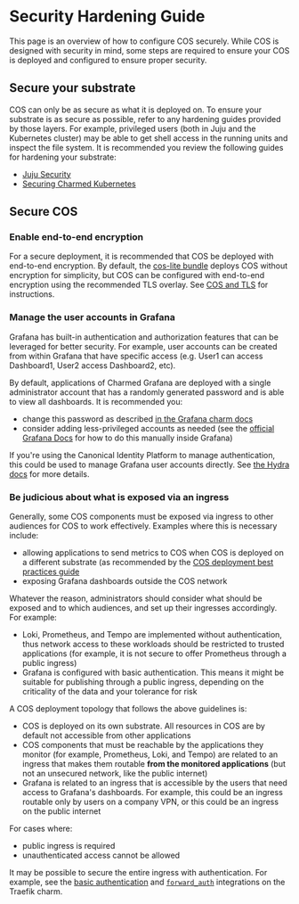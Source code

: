 # Security Hardening Guide

This page is an overview of how to configure COS securely.  While COS is designed with security in mind, some steps are required to ensure your COS is deployed and configured to ensure proper security.

## Secure your substrate

COS can only be as secure as what it is deployed on.  To ensure your substrate is as secure as possible, refer to any hardening guides provided by those layers.  For example, privileged users (both in Juju and the Kubernetes cluster) may be able to get shell access in the running units and inspect the file system.  It is recommended you review the following guides for hardening your substrate:
* [Juju Security](https://canonical-juju.readthedocs-hosted.com/en/latest/user/explanation/juju-security/)
* [Securing Charmed Kubernetes](https://ubuntu.com/kubernetes/charmed-k8s/docs/how-to-security)

## Secure COS

### Enable end-to-end encryption

For a secure deployment, it is recommended that COS be deployed with end-to-end encryption.  By default, the [cos-lite bundle](https://charmhub.io/cos-lite) deploys COS without encryption for simplicity, but COS can be configured with end-to-end encryption using the recommended TLS overlay.  See [COS and TLS](https://charmhub.io/topics/canonical-observability-stack/explanation/tls) for instructions.

### Manage the user accounts in Grafana

Grafana has built-in authentication and authorization features that can be leveraged for better security.  For example, user accounts can be created from within Grafana that have specific access (e.g. User1 can access Dashboard1, User2 access Dashboard2, etc).

By default, applications of Charmed Grafana are deployed with a single administrator account that has a randomly generated password and is able to view all dashboards.  It is recommended you:
* change this password as described [in the Grafana charm docs](https://github.com/canonical/grafana-k8s-operator?tab=readme-ov-file#web-interface)
* consider adding less-privileged accounts as needed (see the [official Grafana Docs](https://grafana.com/docs/grafana/latest/) for how to do this manually inside Grafana)

If you're using the Canonical Identity Platform to manage authentication, this could be used to manage Grafana user accounts directly.  See [the Hydra docs](https://charmhub.io/hydra/docs/how-to/integrate-oidc-compatible-charms) for more details.

### Be judicious about what is exposed via an ingress

Generally, some COS components must be exposed via ingress to other audiences for COS to work effectively.  Examples where this is necessary include:
* allowing applications to send metrics to COS when COS is deployed on a different substrate (as recommended by the [COS deployment best practices guide](https://charmhub.io/topics/canonical-observability-stack/reference/best-practices#deploy-in-isolation) 
* exposing Grafana dashboards outside the COS network

Whatever the reason, administrators should consider what should be exposed and to which audiences, and set up their ingresses accordingly.  For example:
* Loki, Prometheus, and Tempo are implemented without authentication, thus network access to these workloads should be restricted to trusted applications (for example, it is not secure to offer Prometheus through a public ingress)
* Grafana is configured with basic authentication.  This means it might be suitable for publishing through a public ingress, depending on the criticality of the data and your tolerance for risk

A COS deployment topology that follows the above guidelines is:
* COS is deployed on its own substrate.  All resources in COS are by default not accessible from other applications
* COS components that must be reachable by the applications they monitor (for example, Prometheus, Loki, and Tempo) are related to an ingress that makes them routable **from the monitored applications** (but not an unsecured network, like the public internet)
* Grafana is related to an ingress that is accessible by the users that need access to Grafana's dashboards.  For example, this could be an ingress routable only by users on a company VPN, or this could be an ingress on the public internet

For cases where:
* public ingress is required
* unauthenticated access cannot be allowed

It may be possible to secure the entire ingress with authentication.  For example, see the [basic authentication](https://charmhub.io/traefik-k8s/configurations#basic_auth_user) and [`forward_auth`](https://charmhub.io/traefik-k8s/configurations#enable_experimental_forward_auth) integrations on the Traefik charm.